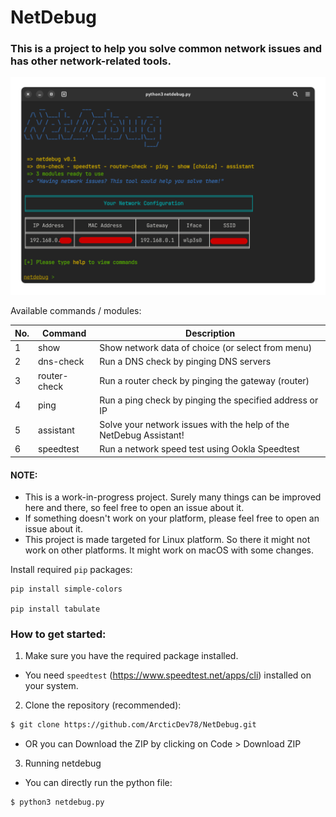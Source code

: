 # NetDebug

### This is a project to help you solve common network issues and has other network-related tools.

![Screenshot](screenshot.png)

Available commands / modules:

| No. | Command | Description |
| --- | --- | --- |
| 1 | show | Show network data of choice (or select from menu) |
| 2 | dns-check | Run a DNS check by pinging DNS servers |
| 3 | router-check | Run a router check by pinging the gateway (router) |
| 4 | ping | Run a ping check by pinging the specified address or IP |
| 5 | assistant | Solve your network issues with the help of the NetDebug Assistant! |
| 6 | speedtest | Run a network speed test using Ookla Speedtest |

#### NOTE:
- This is a work-in-progress project. Surely many things can be improved here and there, so feel free to open an issue about it.
- If something doesn't work on your platform, please feel free to open an issue about it.
- This project is made targeted for Linux platform. So there it might not work on other platforms. It might work on macOS with some changes.

Install required `pip` packages:

```
pip install simple-colors

pip install tabulate
```

### How to get started:

1. Make sure you have the required package installed.
- You need `speedtest` (https://www.speedtest.net/apps/cli) installed on your system.

2. Clone the repository (recommended):
```sh
$ git clone https://github.com/ArcticDev78/NetDebug.git
```
- OR you can Download the ZIP by clicking on Code > Download ZIP

3. Running netdebug
- You can directly run the python file:
```sh
$ python3 netdebug.py
```